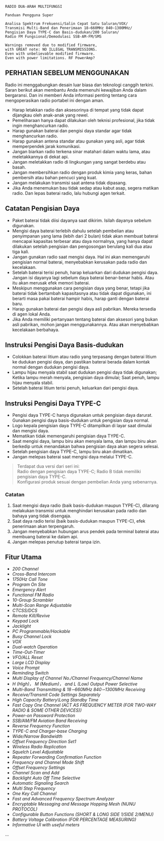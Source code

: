 ```
RADIO DUA-ARAH MULTIFUNGSI

Panduan Pengguna Super

Analisa Spektrum Frekuensi/Salin Cepat Satu Saluran/VOX/
Transmisi Multi-Band dan Penerimaan 18∽660MHz 840∽1300MHz/
Pengisian Daya TYPE-C dan Basis-dudukan/200 Saluran/
Radio FM Fungsional/Demodulasi SSB-AM-FM/SMS
```

```
Warnings removed due to modified firmware,
with GREAT note: NO ILLEGAL TRANSMISSIONS.
Even with unbelievable modified firmware.
Even with power limitations. RF PowerAmp?
```

## PERHATIAN SEBELUM MENGGUNAKAN

Radio ini menggabungkan desain luar biasa dan teknologi canggih terkini.
Saran berikut akan membantu Anda memenuhi kewajiban Anda dalam bergaransi.
Dan ini memberi Anda informasi penting tentang cara mengoperasikan radio portabel ini dengan aman.
- Harap letakkan radio dan aksesorinya di tempat yang tidak dapat dijangkau oleh anak-anak yang rewel.
- Pemeliharaan hanya dapat dilakukan oleh teknisi profesional, jika tidak ingin menghancurkan radio.
- Harap gunakan baterai dan pengisi daya standar agar tidak menghancurkan radio.
- Harap gunakan antena standar atau gunakan yang asli, agar tidak memperpendek jarak komunikasi.
- Jangan biarkan radio terkena sinar matahari dalam waktu lama, atau meletakkannya di dekat api.
- Jangan meletakkan radio di lingkungan yang sangat berdebu atau basah.
- Jangan membersihkan radio dengan produk kimia yang keras, bahan pembersih atau bahan pencuci yang kuat.
- Jangan melakukan transmisi saat antena tidak dipasang.
- Jika Anda menemukan bau tidak sedap atau kabut asap, segera matikan radio.
  Dan lepas baterai radio, lalu hubungi agen terkait.

## Catatan Pengisian Daya

- Paket baterai tidak diisi dayanya saat dikirim. Isilah dayanya sebelum digunakan.
- Mengisi daya baterai terlebih dahulu setelah pembelian atau penyimpanan yang lama
  (lebih dari 2 bulan) tidak akan membuat baterai mencapai kapasitas terbesar atau daya normalnya,
  yang hanya dapat dilakukan setelah pengisian dan pengosongan berulang kali dua atau tiga kali.
- Jangan gunakan radio saat mengisi daya. Hal ini akan memengaruhi pengisian normal baterai,
  menyebabkan kerusakan pada radio dan kecelakaan.
- Setelah baterai terisi penuh, harap keluarkan dari dudukan pengisi daya.
  Jangan isi dayanya lagi sebelum daya baterai benar-benar habis.
  Atau itu akan merusak efek memori baterai.
- Meskipun menggunakan cara pengisian daya yang benar,
  tetapi jika baterai tidak bertambah kapasitasnya atau tidak dapat digunakan,
  ini berarti masa pakai baterai hampir habis, harap ganti dengan baterai baru.
- Harap gunakan baterai dan pengisi daya asli pabrikan. Mereka tersedia di agen lokal Anda.
- Jika Anda memiliki pertanyaan tentang baterai dan aksesori yang bukan asli pabrikan,
  mohon jangan menggunakannya. Atau akan menyebabkan kecelakaan berbahaya.

## Instruksi Pengisi Daya Basis-dudukan

- Colokkan baterai litium atau radio yang terpasang dengan baterai litium ke dudukan pengisi daya,
  dan pastikan baterai berada dalam kontak normal dengan dudukan pengisi daya.
- Lampu hijau menyala stabil saat dudukan pengisi daya tidak digunakan; Ketika lampu merah menyala,
  pengisian daya dimulai; Saat penuh, lampu hijau menyala stabil.
- Setelah baterai litium terisi penuh, keluarkan dari pengisi daya.

## Instruksi Pengisi Daya TYPE-C

- Pengisi daya TYPE-C hanya digunakan untuk pengisian daya darurat.
  Gunakan pengisi daya basis-dudukan untuk pengisian daya normal.
- Logo kepala pengisian daya TYPE-C ditampilkan di layar saat dimulai dan mengisi daya.
- Mematikan tidak memengaruhi pengisian daya TYPE-C.
- Saat mengisi daya, lampu biru akan menyala lama,
  dan lampu biru akan berkedip untuk menandakan bahwa pengisian daya akan segera selesai.
- Setelah pengisian daya TYPE-C, lampu biru akan dimatikan.
- Jangan melepas baterai saat mengisi daya melalui TYPE-C.

> Terdapat dua versi dari seri ini:  
> Radio dengan pengisian daya TYPE-C; Radio B tidak memiliki pengisian daya TYPE-C.  
> Konfigurasi produk sesuai dengan pembelian Anda yang sebenarnya.

### Catatan

1. Saat mengisi daya radio (baik basis-dudukan maupun TYPE-C),
   dilarang melakukan transmisi untuk menghindari kerusakan pada radio dan bahaya yang tidak disengaja.
2. Saat daya radio terisi (baik basis-dudukan maupun TYPE-C), efek penerimaan akan terpengaruh.
3. Jangan menyebabkan hubungan arus pendek pada terminal baterai atau membuang baterai ke dalam api.
4. Jangan melepas penutup baterai tanpa izin.

## Fitur Utama

- *200 Channel*
- *Cross-Band Intercom*
- *1750Hz Call Tone*
- *Program On Site*
- *Emergency Alert*
- *Functional FM Radio*
- *10-Group Scrambler*
- *Multi-Scan Range Adjustable*
- *CTCSS/DCS*
- *Remote Kill/Revive*
- *Keypad Lock*
- *Jacklight*
- *PC Programmable/Hackable*
- *Busy Channel Lock*
- *VOX*
- *Dual-watch Operation*
- *Time-Out-Timer*
- *VFO/ALL Reset*
- *Large LCD Display*
- *Voice Prompt*
- *Reminding Switch*
- *Multi Display of Channel No./Channel Frequency/Channel Name*
- *H (High)， M (Medium)， and L (Low) Output Power Selective*
- *Multi-Band Transmitting & 18∽660MHz 840∽1300MHz Receiving*
- *Receive/Transmit Code Settings Separately*
- *High Capacity Battery\Long Standby Time*
- *Fast Copy One Channel (ACT AS FREQUENCY METER (FOR TWO-WAY RADIO & SOME OTHER DEVICES))*
- *Power-on Password Protection*
- *SSB/AM/FM Aviation Band Receiving*
- *Reverse Frequency Function*
- *TYPE-C and Charger-base Charging*
- *Wide/Narrow Bandwidth*
- *Offset Frequency Direction Set1*
- *Wireless Radio Replication*
- *Squelch Level Adjustable*
- *Repeater Forwarding Confirmation Function*
- *Frequency and Channel Mode Shift*
- *Offset Frequency Settings*
- *Channel Scan and Add*
- *Backlight Auto Off Time Selective*
- *Automatic Signaling Search*
- *Multi Step Frequency*
- *One Key Call Channel*
- *Fast and Advanced Frequency Spectrum Analyzer*
- *Encryptable Messaging and Message Hopping Mesh (NUNU PROTOCOL)*
- *Configurable Button Functions (SHORT & LONG SIDE 1/SIDE 2/MENU)*
- *Battery Voltage Calibration (FOR PERCENTAGE MEASURING)*
- *Informative UI with useful meters*

...
